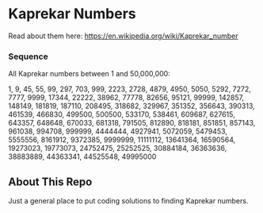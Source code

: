 # Kaprekar Numbers

Read about them here: https://en.wikipedia.org/wiki/Kaprekar_number

### Sequence
All Kaprekar numbers between 1 and 50,000,000:

1, 9, 45, 55, 99, 297, 703, 999, 2223, 2728, 4879, 4950, 5050, 5292, 7272, 7777, 9999, 17344, 22222, 38962, 77778, 82656, 95121, 99999, 142857, 148149, 181819, 187110, 208495, 318682, 329967, 351352, 356643, 390313, 461539, 466830, 499500, 500500, 533170, 538461, 609687, 627615, 643357, 648648, 670033, 681318, 791505, 812890, 818181, 851851, 857143, 961038, 994708, 999999, 4444444, 4927941, 5072059, 5479453, 5555556, 8161912, 9372385, 9999999, 11111112, 13641364, 16590564, 19273023, 19773073, 24752475, 25252525, 30884184, 36363636, 38883889, 44363341, 44525548, 49995000

## About This Repo
Just a general place to put coding solutions to finding Kaprekar numbers.

